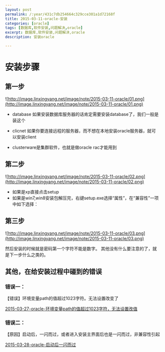 ```yaml
---
layout: post
permalink: /:year/431c7db254664c329cce301a1d72168f
title: 2015-03-11-oracle-安装
categories: [oracle]
tags: [数据库,软件安装,问题解决,oracle]
excerpt: 数据库,软件安装,问题解决,oracle
description: 安装oracle

---
```



# 安装步骤 #
## 第一步 ##

![http://image.linxingyang.net/image/note/2015-03-11-oracle/01.png](http://image.linxingyang.net/image/note/2015-03-11-oracle/01.png)

* database 如果安装数据库服务器的话肯定需要安装database了，我们一般是装这个

* clicnet 如果你要连接远程的服务器，而不想在本地安装oracle服务器，就可以安装client

* clusterware是集群软件，也就是做oracle rac才能用到

## 第二步 ##

![http://image.linxingyang.net/image/note/2015-03-11-oracle/02.png](http://image.linxingyang.net/image/note/2015-03-11-oracle/02.png)

* 如果是xp直接点击setup
* 如果是win7,win8安装包解压完，右键setup.exe选择“属性”，在“兼容性”一项中如下选择：

## 第三步 ##

![http://image.linxingyang.net/image/note/2015-03-11-oracle/03.png](http://image.linxingyang.net/image/note/2015-03-11-oracle/03.png)

然后安装的时候就是密码第一个字符不能是数字。
其他没有什么要注意的了，就是下一步什么之类的。


## 其他，在给安装过程中碰到的错误 ##

### 错误一： ###
【错误】环境变量path的值超过1023字符。无法设置改变了

[2015-03-27-oracle-环境变量path的值超过1023字符，无法设置改值](/2015/8b072ff2a1da49c2be51643cab4d2a6f)

### 错误二： ###
【原因】启动后，一闪而过，或者进入安装主界面后也是一闪而过，非兼容性引起

[2015-03-28-oracle-启动后一闪而过](/2015/a57166ac481f42d49a831f17e2fffd5d)


